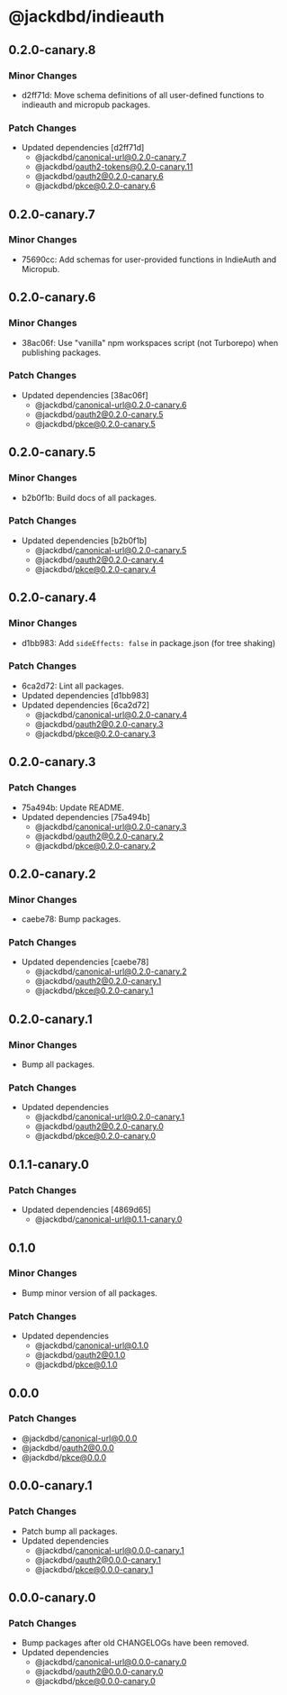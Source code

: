 # @jackdbd/indieauth

## 0.2.0-canary.8

### Minor Changes

- d2ff71d: Move schema definitions of all user-defined functions to indieauth and micropub packages.

### Patch Changes

- Updated dependencies [d2ff71d]
  - @jackdbd/canonical-url@0.2.0-canary.7
  - @jackdbd/oauth2-tokens@0.2.0-canary.11
  - @jackdbd/oauth2@0.2.0-canary.6
  - @jackdbd/pkce@0.2.0-canary.6

## 0.2.0-canary.7

### Minor Changes

- 75690cc: Add schemas for user-provided functions in IndieAuth and Micropub.

## 0.2.0-canary.6

### Minor Changes

- 38ac06f: Use "vanilla" npm workspaces script (not Turborepo) when publishing packages.

### Patch Changes

- Updated dependencies [38ac06f]
  - @jackdbd/canonical-url@0.2.0-canary.6
  - @jackdbd/oauth2@0.2.0-canary.5
  - @jackdbd/pkce@0.2.0-canary.5

## 0.2.0-canary.5

### Minor Changes

- b2b0f1b: Build docs of all packages.

### Patch Changes

- Updated dependencies [b2b0f1b]
  - @jackdbd/canonical-url@0.2.0-canary.5
  - @jackdbd/oauth2@0.2.0-canary.4
  - @jackdbd/pkce@0.2.0-canary.4

## 0.2.0-canary.4

### Minor Changes

- d1bb983: Add `sideEffects: false` in package.json (for tree shaking)

### Patch Changes

- 6ca2d72: Lint all packages.
- Updated dependencies [d1bb983]
- Updated dependencies [6ca2d72]
  - @jackdbd/canonical-url@0.2.0-canary.4
  - @jackdbd/oauth2@0.2.0-canary.3
  - @jackdbd/pkce@0.2.0-canary.3

## 0.2.0-canary.3

### Patch Changes

- 75a494b: Update README.
- Updated dependencies [75a494b]
  - @jackdbd/canonical-url@0.2.0-canary.3
  - @jackdbd/oauth2@0.2.0-canary.2
  - @jackdbd/pkce@0.2.0-canary.2

## 0.2.0-canary.2

### Minor Changes

- caebe78: Bump packages.

### Patch Changes

- Updated dependencies [caebe78]
  - @jackdbd/canonical-url@0.2.0-canary.2
  - @jackdbd/oauth2@0.2.0-canary.1
  - @jackdbd/pkce@0.2.0-canary.1

## 0.2.0-canary.1

### Minor Changes

- Bump all packages.

### Patch Changes

- Updated dependencies
  - @jackdbd/canonical-url@0.2.0-canary.1
  - @jackdbd/oauth2@0.2.0-canary.0
  - @jackdbd/pkce@0.2.0-canary.0

## 0.1.1-canary.0

### Patch Changes

- Updated dependencies [4869d65]
  - @jackdbd/canonical-url@0.1.1-canary.0

## 0.1.0

### Minor Changes

- Bump minor version of all packages.

### Patch Changes

- Updated dependencies
  - @jackdbd/canonical-url@0.1.0
  - @jackdbd/oauth2@0.1.0
  - @jackdbd/pkce@0.1.0

## 0.0.0

### Patch Changes

- @jackdbd/canonical-url@0.0.0
- @jackdbd/oauth2@0.0.0
- @jackdbd/pkce@0.0.0

## 0.0.0-canary.1

### Patch Changes

- Patch bump all packages.
- Updated dependencies
  - @jackdbd/canonical-url@0.0.0-canary.1
  - @jackdbd/oauth2@0.0.0-canary.1
  - @jackdbd/pkce@0.0.0-canary.1

## 0.0.0-canary.0

### Patch Changes

- Bump packages after old CHANGELOGs have been removed.
- Updated dependencies
  - @jackdbd/canonical-url@0.0.0-canary.0
  - @jackdbd/oauth2@0.0.0-canary.0
  - @jackdbd/pkce@0.0.0-canary.0
